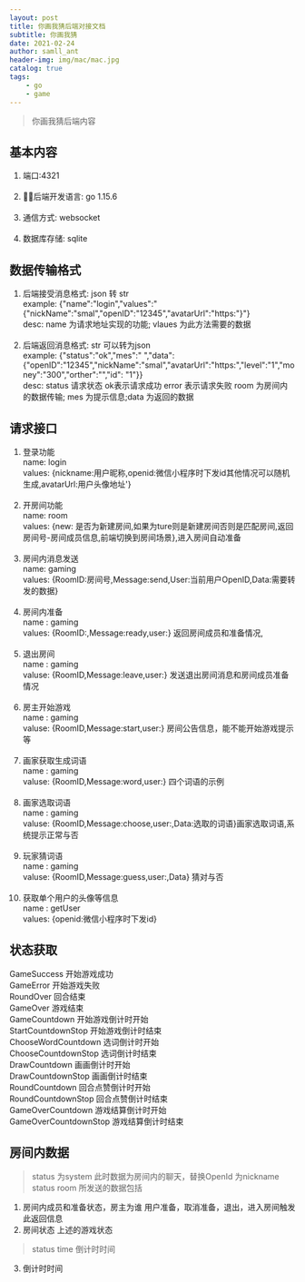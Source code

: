 ```yaml
---
layout: post
title: 你画我猜后端对接文档
subtitle: 你画我猜
date: 2021-02-24
author: samll_ant
header-img: img/mac/mac.jpg
catalog: true
tags:
    - go
    - game
---
```


> 你画我猜后端内容

## 基本内容
 1. 端口:4321 <br>
 &emsp;
 2. 后端开发语言: go 1.15.6<br>
 &emsp;
 3. 通信方式: websocket<br>
 &emsp;
 4. 数据库存储: sqlite <br>

## 数据传输格式
 1. 后端接受消息格式: json 转 str <br>
example: {"name":"login","values":"{"nickName":"smal","openID":"12345","avatarUrl":"https:"}"}<br>
desc: name 为请求地址实现的功能; vlaues 为此方法需要的数据<br>
&emsp;
 2. 后端返回消息格式: str 可以转为json <br>
example: {"status":"ok","mes":" ","data":{"openID":"12345","nickName":"smal","avatarUrl":"https:","level":"1","money":"300","orther":"","id": "1"}}<br>
desc: status 请求状态 ok表示请求成功 error 表示请求失败 room 为房间内的数据传输; mes 为提示信息;data 为返回的数据

## 请求接口
 1. 登录功能<br>
name: login<br>
values: {nickname:用户昵称,openid:微信小程序时下发id其他情况可以随机生成,avatarUrl:用户头像地址'}<br>
&emsp;
 2. 开房间功能<br>
name: room<br>
values: {new: 是否为新建房间,如果为ture则是新建房间否则是匹配房间,返回房间号-房间成员信息,前端切换到房间场景},进入房间自动准备<br>
&emsp;
 3. 房间内消息发送<br>
 name: gaming<br>
 values: {RoomID:房间号,Message:send,User:当前用户OpenID,Data:需要转发的数据} <br>
 &emsp;
 4. 房间内准备<br>
 name : gaming<br>
 values: {RoomID:,Message:ready,user:} 返回房间成员和准备情况,<br>
 &emsp;
 5. 退出房间<br>
 name : gaming<br>
 valuse: {RoomID,Message:leave,user:} 发送退出房间消息和房间成员准备情况<br>
 &emsp;
 6. 房主开始游戏<br>
 name : gaming<br>
 valuse: {RoomID,Message:start,user:} 房间公告信息，能不能开始游戏提示等<br>
  &emsp;
 7. 画家获取生成词语<br>
 name : gaming<br>
 valuse: {RoomID,Message:word,user:} 四个词语的示例<br>
 &emsp;
 8. 画家选取词语<br>
 name : gaming<br>
 valuse: {RoomID,Message:choose,user:,Data:选取的词语}画家选取词语,系统提示正常与否<br>
 &emsp;
 9. 玩家猜词语<br>
 name : gaming<br>
 valuse: {RoomID,Message:guess,user:,Data} 猜对与否<br>
  &emsp;
 10. 获取单个用户的头像等信息<br>
 name : getUser<br>
 values: {openid:微信小程序时下发id}
## 状态获取
GameSuccess 开始游戏成功<br>
GameError 开始游戏失败<br>
RoundOver 回合结束<br>
GameOver 游戏结束<br>
GameCountdown 开始游戏倒计时开始<br>
StartCountdownStop 开始游戏倒计时结束<br>
ChooseWordCountdown 选词倒计时开始<br>
ChooseCountdownStop 选词倒计时结束<br>
DrawCountdown 画画倒计时开始<br>
DrawCountdownStop  画画倒计时结束<br>
RoundCountdown  回合点赞倒计时开始<br>
RoundCountdownStop 回合点赞倒计时结束<br>
GameOverCountdown  游戏结算倒计时开始<br>
GameOverCountdownStop 游戏结算倒计时结束

## 房间内数据
> status 为system 此时数据为房间内的聊天，替换OpenId 为nickname<br>
status  room 所发送的数据包括<br>
1. 房间内成员和准备状态，房主为谁  用户准备，取消准备，退出，进入房间触发此返回信息
2. 房间状态  上述的游戏状态
> status time 倒计时时间
3. 倒计时时间
